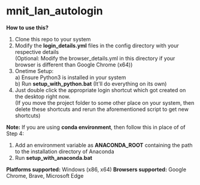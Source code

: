 # mnit_lan_autologin

**How to use this?**
1. Clone this repo to your system
2. Modify the **login_details.yml** files in the config directory with your respective details \
   (Optional: Modify the browser_details.yml in this directory if your browser is different than Google Chrome (x64))
3. Onetime Setup: \
   a) Ensure Python3 is installed in your system \
   b) Run **setup_with_python.bat** (It'll do everything on its own)
4. Just double click the appropriate login shortcut which got created on the desktop right now. \
   (If you move the project folder to some other place on your system, then delete these shortcuts and rerun the aforementioned script to get new shortcuts)

**Note:** If you are using **conda environment**, then follow this in place of of Step 4:
1. Add an environment variable as **ANACONDA_ROOT** containing the path to the installation directory of Anaconda
2. Run **setup_with_anaconda.bat**

**Platforms supported:** Windows (x86, x64)
**Browsers supported:** Google Chrome, Brave, Microsoft Edge